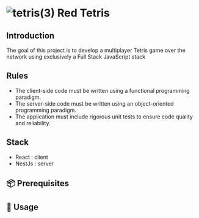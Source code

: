 # ![tetris(3)](https://github.com/user-attachments/assets/0aae2476-fc46-4b8f-b10e-a67cf76bc673) Red Tetris

## Introduction


The goal of this project is to develop a multiplayer Tetris game over the network using exclusively a Full Stack JavaScript stack

## Rules

- The client-side code must be written using a functional programming paradigm.
- The server-side code must be written using an object-oriented programming paradigm.
- The application must include rigorous unit tests to ensure code quality and reliability.

## Stack

- React : client
- NestJs : server

## 📦 Prerequisites


## 🚀 Usage
